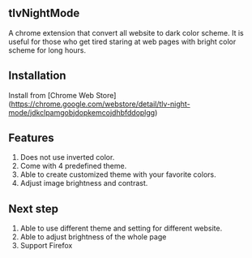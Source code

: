 ## tlvNightMode
A chrome extension that convert all website to dark color scheme.
It is useful for those who get tired staring at web pages with bright color scheme for long hours.

## Installation
Install from [Chrome Web Store] (https://chrome.google.com/webstore/detail/tlv-night-mode/jdkclpamgobjdopkemcojdhbfddoplgg)

## Features
1. Does not use inverted color.
2. Come with 4 predefined theme.
3. Able to create customized theme with your favorite colors.
4. Adjust image brightness and contrast.

## Next step
1. Able to use different theme and setting for different website.
2. Able to adjust brightness of the whole page
3. Support Firefox
